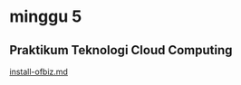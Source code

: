 <h1>minggu 5</h1>
<h2>Praktikum Teknologi Cloud Computing</h2>
<a href="https://github.com/nikhwanbs/tekn-cloud-computing/blob/master/minggu-04/devstack.md">install-ofbiz.md</a><br>
